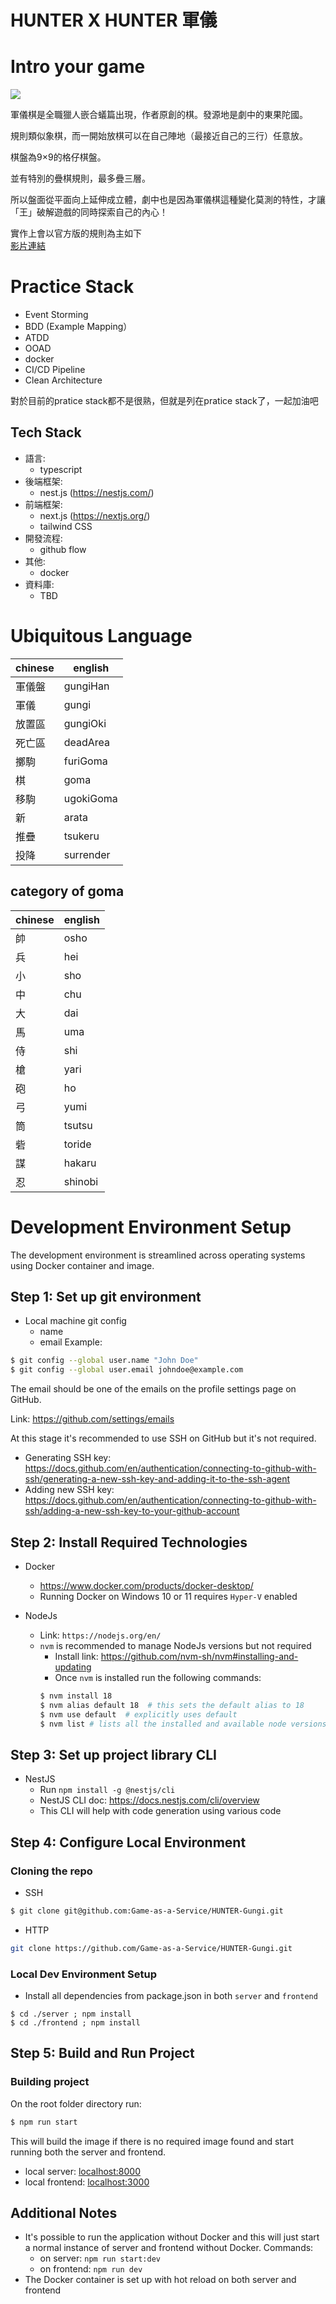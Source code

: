 # HUNTER X HUNTER 軍儀

# Intro your game
![](https://cdn.discordapp.com/attachments/1055174759186448514/1055174759400345601/0vRfFcw.png)

軍儀棋是全職獵人嵌合蟻篇出現，作者原創的棋。發源地是劇中的東果陀國。

規則類似象棋，而一開始放棋可以在自己陣地（最接近自己的三行）任意放。

棋盤為9×9的格仔棋盤。

並有特別的疊棋規則，最多疊三層。

所以盤面從平面向上延伸成立體，劇中也是因為軍儀棋這種變化莫測的特性，才讓「王」破解遊戲的同時探索自己的內心！

實作上會以官方版的規則為主如下  
[影片連結](https://www.youtube.com/watch?v=PapqlNp8K5U)

# Practice Stack
- Event Storming 
- BDD (Example Mapping）
- ATDD
- OOAD
- docker
- CI/CD Pipeline
- Clean Architecture

對於目前的pratice stack都不是很熟，但就是列在pratice stack了，一起加油吧

## Tech Stack
- 語言:
   + typescript
- 後端框架:
   + nest.js (https://nestjs.com/)
- 前端框架: 
   + next.js (https://nextjs.org/)
   + tailwind CSS
- 開發流程:
   + github flow
- 其他: 
   + docker
- 資料庫:
   + TBD

# Ubiquitous Language
| chinese         | english        |
|-------------|-------------|
| 軍儀盤     | gungiHan    |
| 軍儀       | gungi       |
| 放置區     | gungiOki    |
| 死亡區     | deadArea    |
| 擲駒       | furiGoma    |
| 棋         | goma        |
| 移駒       | ugokiGoma   |
| 新         | arata       |
| 推疊       | tsukeru     |
| 投降       | surrender   |
## category of goma
| chinese  | english |
|-------|-------------|
| 帥     | osho       |
| 兵     | hei         |
| 小     | sho         |
| 中     | chu         |
| 大     | dai         |
| 馬     | uma         |
| 侍     | shi         |
| 槍     | yari        |
| 砲     | ho          |
| 弓     | yumi        |
| 筒     | tsutsu      |
| 砦     | toride      |
| 謀     | hakaru      |
| 忍     | shinobi     |

# Development Environment Setup

The development environment is streamlined across operating systems using Docker container and image.

## Step 1: Set up git environment
* Local machine git config
   * name
   * email
Example:
```bash
$ git config --global user.name "John Doe"
$ git config --global user.email johndoe@example.com
```
The email should be one of the emails on the profile settings page on GitHub.

Link: https://github.com/settings/emails

At this stage it's recommended to use SSH on GitHub but it's not required.

* Generating SSH key: https://docs.github.com/en/authentication/connecting-to-github-with-ssh/generating-a-new-ssh-key-and-adding-it-to-the-ssh-agent
* Adding new SSH key: https://docs.github.com/en/authentication/connecting-to-github-with-ssh/adding-a-new-ssh-key-to-your-github-account

## Step 2: Install Required Technologies
* Docker
   * https://www.docker.com/products/docker-desktop/
   * Running Docker on Windows 10 or 11 requires `Hyper-V` enabled

* NodeJs
   * Link: `https://nodejs.org/en/`
   * `nvm` is recommended to manage NodeJs versions but not required
      * Install link: https://github.com/nvm-sh/nvm#installing-and-updating
      * Once `nvm` is installed run the following commands:
      ```bash
      $ nvm install 18
      $ nvm alias default 18  # this sets the default alias to 18
      $ nvm use default  # explicitly uses default
      $ nvm list # lists all the installed and available node versions
      ```

## Step 3: Set up project library CLI
* NestJS
   * Run `npm install -g @nestjs/cli`
   * NestJS CLI doc: https://docs.nestjs.com/cli/overview
   * This CLI will help with code generation using various code

## Step 4: Configure Local Environment

### Cloning the repo
* SSH
```bash
$ git clone git@github.com:Game-as-a-Service/HUNTER-Gungi.git
```
* HTTP
```bash
git clone https://github.com/Game-as-a-Service/HUNTER-Gungi.git
```

### Local Dev Environment Setup

* Install all dependencies from package.json in both `server` and `frontend`

```
$ cd ./server ; npm install
$ cd ./frontend ; npm install
```

## Step 5: Build and Run Project

### Building project

On the root folder directory run:
```bash
$ npm run start
```
This will build the image if there is no required image found and start running both the server and frontend.

* local server:   [localhost:8000](localhost:8000)
* local frontend: [localhost:3000](localhost:3000)


## Additional Notes
* It's possible to run the application without Docker and this will just start a normal instance of server and frontend without Docker. Commands:
   * on server: `npm run start:dev`
   * on frontend: `npm run dev`
* The Docker container is set up with hot reload on both server and frontend
